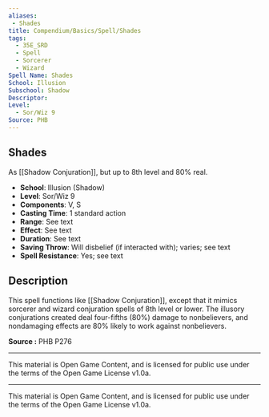 ```yaml
---
aliases:
 - Shades  
title: Compendium/Basics/Spell/Shades  
tags:  
  - 35E_SRD  
  - Spell  
  - Sorcerer  
  - Wizard  
Spell Name: Shades  
School: Illusion  
Subschool: Shadow  
Descriptor:  
Level:  
  - Sor/Wiz 9  
Source: PHB  
---
```


## Shades

As [[Shadow Conjuration]], but up to 8th level and 80% real.

- **School**: Illusion (Shadow)  
- **Level**: Sor/Wiz 9  
- **Components**: V, S  
- **Casting Time**: 1 standard action  
- **Range**: See text  
- **Effect**: See text  
- **Duration**: See text  
- **Saving Throw**: Will disbelief (if interacted with); varies; see text  
- **Spell Resistance**: Yes; see text  

## Description

This spell functions like [[Shadow Conjuration]], except that it mimics sorcerer and wizard conjuration spells of 8th level or lower. The illusory conjurations created deal four-fifths (80%) damage to nonbelievers, and nondamaging effects are 80% likely to work against nonbelievers.


**Source :** PHB P276

---

This material is Open Game Content, and is licensed for public use under  
the terms of the Open Game License v1.0a.

---

This material is Open Game Content, and is licensed for public use under the terms of the Open Game License v1.0a.
